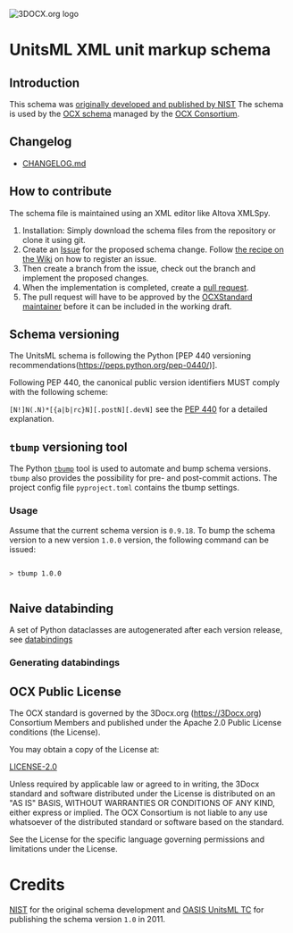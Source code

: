 ![3DOCX.org logo](./docs/_static/logo.png)
# UnitsML XML unit markup schema 

## Introduction 
This schema was [originally developed and published by NIST](https://unitsml.nist.gov/)
The schema is used by the [OCX schema](https://github.com/OCXStandard/OCX_Schema) managed by the [OCX Consortium](https://3docx.org).

## Changelog
  * [CHANGELOG.md](CHANGELOG.md)


## How to contribute
The schema file is maintained using an XML editor like Altova XMLSpy.
1. Installation: Simply download the schema files from the repository or clone it using git.
2. Create an [Issue](https://docs.github.com/en/issues/tracking-your-work-with-issues/creating-an-issue) for the proposed schema change. 
Follow [the recipe on the Wiki](https://github.com/OCXStandard/OCX_Schema/wiki) on how to register an issue.
3. Then create a branch from the issue, check out the branch and implement the proposed changes.
4. When the implementation is completed, create a [pull request](https://docs.github.com/en/pull-requests/collaborating-with-pull-requests/proposing-changes-to-your-work-with-pull-requests/about-pull-requests).
4. The pull request will have to be approved by the [OCXStandard maintainer](https://github.com/orgs/OCXStandard/teams/ocx-schema-team?query=role%3Amaintainer) before it can be included in the working draft.


## Schema versioning
The UnitsML schema is following the Python [PEP 440 versioning recommendations(https://peps.python.org/pep-0440/)].

Following PEP 440, the canonical public version identifiers MUST comply with the following scheme:

``
  [N!]N(.N)*[{a|b|rc}N][.postN][.devN]
``
see the [PEP 440](https://peps.python.org/pep-0440/) for a detailed explanation.

## ``tbump`` versioning tool

The Python [``tbump``](https://pypi.org/project/tbump/) tool is used to automate and bump schema versions. ``tbump`` also provides the possibility for pre- and post-commit actions.
The project config file ``pyproject.toml`` contains the tbump settings.

### Usage

Assume that the current schema version is ``0.9.18``. To bump the schema version to a new version  ``1.0.0`` version, the following command can be issued:

<pre><code>
> tbump 1.0.0

</code></pre>


## Naive databinding
A set of Python dataclasses are autogenerated after each version release, see [databindings](databinding.rst)

### Generating databindings

## OCX Public License
The OCX standard is governed by the 3Docx.org (https://3Docx.org) Consortium Members and published under the
Apache 2.0 Public License conditions (the License).

You may obtain a copy of the License at:

[LICENSE-2.0](http://www.apache.org/licenses/LICENSE-2.0)

Unless required by applicable law or agreed to in writing, the 3Docx standard and software distributed under the License
is distributed on an "AS IS" BASIS, WITHOUT WARRANTIES OR CONDITIONS OF ANY KIND, either express or implied.
The OCX Consortium is not liable to any use whatsoever of the distributed standard or software based on the standard.

See the License for the specific language governing permissions and limitations under the License.

# Credits

[NIST](https://unitsml.nist.gov/) for the original schema development and [OASIS UnitsML TC](https://www.oasis-open.org/committees/tc_home.php?wg_abbrev=unitsml) for publishing the schema version ```1.0``` in 2011.